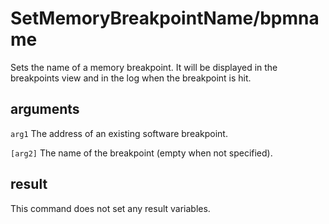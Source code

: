 # SetMemoryBreakpointName/bpmname

Sets the name of a memory breakpoint. It will be displayed in the breakpoints view and in the log when the breakpoint is hit.

## arguments

`arg1` The address of an existing software breakpoint.

`[arg2]` The name of the breakpoint (empty when not specified).

## result

This command does not set any result variables.
